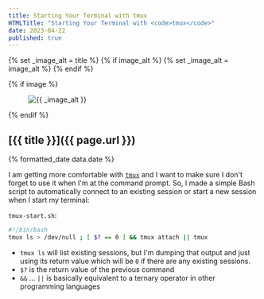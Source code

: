 ```yaml
---
title: Starting Your Terminal with tmux
HTMLTitle: "Starting Your Terminal with <code>tmux</code>"
date: 2023-04-22
published: true
---
```


{% set _image_alt = title %}
{% if image_alt %}
    {% set _image_alt = image_alt %}
{% endif %}

{% if image %}
    <figure class="post__image">
        <img src="{{ image }}" alt="{{ _image_alt }}">
    </figure>
{% endif %}

## [{{ title }}]({{ page.url }})

<p class="post__date">{% formatted_date data.date %}</p>

I am getting more comfortable with [`tmux`](https://github.com/tmux/tmux/wiki) and I want to make sure I don't forget to use it when I'm at the command prompt. So, I made a simple Bash script to automatically connect to an existing session or start a new session when I start my terminal:

`tmux-start.sh`:
```bash
#!/bin/bash
tmux ls > /dev/null ; [ $? == 0 ] && tmux attach || tmux
```

- `tmux ls` will list existing sessions, but I'm dumping that output and just using its return value which will be `0` if there are any existing sessions.
- `$?` is the return value of the previous command
- `&&` ... `||` is basically equivalent to a ternary operator in other programming languages
